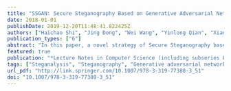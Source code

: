 ```yaml
---
title: "SSGAN: Secure Steganography Based on Generative Adversarial Networks"
date: 2018-01-01
publishDate: 2019-12-20T11:48:41.822425Z
authors: ["Haichao Shi", "Jing Dong", "Wei Wang", "Yinlong Qian", "Xiaoyu Zhang"]
publication_types: ["6"]
abstract: "In this paper, a novel strategy of Secure Steganography based on Generative Adversarial Networks is proposed to generate suitable and secure covers for steganography. The proposed architecture has one generative network, and two discriminative networks. The generative network mainly evaluates the visual quality of the generated images for steganography, and the discriminative networks are utilized to assess their suitableness for information hiding. Different from the existing work which adopts Deep Convolutional Generative Adversarial Networks, we utilize another form of generative adversarial networks. By using this new form of generative adversarial networks, significant improvements are made on the convergence speed, the training stability and the image quality. Furthermore, a sophisticated steganalysis network is reconstructed for the discriminative network, and the network can better evaluate the performance of the generated images. Numerous experiments are conducted on the publicly available datasets to demonstrate the effectiveness and robustness of the proposed method."
featured: true
publication: "*Lecture Notes in Computer Science (including subseries Lecture Notes in Artificial Intelligence and Lecture Notes in Bioinformatics)*"
tags: ["Steganalysis", "Steganography", "Generative adversarial networks"]
url_pdf: "http://link.springer.com/10.1007/978-3-319-77380-3_51"
doi: "10.1007/978-3-319-77380-3_51"
---
```


